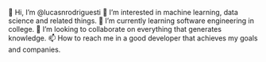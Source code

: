 👋 Hi, I’m @lucasnrodriguesti
👀 I’m interested in machine learning, data science and related things.
🌱 I’m currently learning software engineering in college.
💞️ I’m looking to collaborate on everything that generates knowledge.
📫 How to reach me in a good developer that achieves my goals and companies.

<!---
lucasnrodriguesti/lucasnrodriguesti is a ✨ special ✨ repository because its `README.md` (this file) appears on your GitHub profile.
You can click the Preview link to take a look at your changes.
--->
